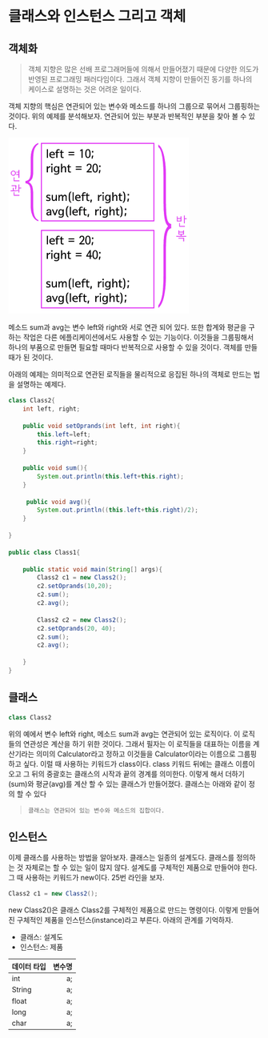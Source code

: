 # 클래스와 인스턴스 그리고 객체

## 객체화

>객체 지향은 많은 선배 프로그래머들에 의해서 만들어졌기 때문에 다양한 의도가 반영된 프로그래밍 패러다임이다. 그래서 객체 지향이 만들어진 동기를 하나의 케이스로 설명하는 것은 어려운 일이다.

객체 지향의 핵심은 연관되어 있는 변수와 메소드를 하나의 그룹으로 묶어서 그룹핑하는 것이다. 위의 예제를 분석해보자. 연관되어 있는 부분과 반복적인 부분을 찾아 볼 수 있다.

<img src="photo.png">

메소드 sum과 avg는 변수 left와 right와 서로 연관 되어 있다. 또한 합계와 평균을 구하는 작업은 다른 에플리케이션에서도 사용할 수 있는 기능이다. 이것들을 그룹핑해서 하나의 부품으로 만들면 필요할 때마다 반복적으로 사용할 수 있을 것이다. 객체를 만들 때가 된 것이다.

아래의 예제는 의미적으로 연관된 로직들을 물리적으로 응집된 하나의 객체로 만드는 법을 설명하는 예제다.

```java
class Class2{
    int left, right;

    public void setOprands(int left, int right){
        this.left=left;
        this.right=right;
    }

    public void sum(){
        System.out.println(this.left+this.right);
    }

     public void avg(){
        System.out.println((this.left+this.right)/2);
    }

}

public class Class1{

    public static void main(String[] args){
        Class2 c1 = new Class2();
        c2.setOprands(10,20);
        c2.sum();
        c2.avg();

        Class2 c2 = new Class2();
        c2.setOprands(20, 40);
        c2.sum();       
        c2.avg();

    }
}
```


## 클래스

```java
class Class2
```

위의 예에서 변수 left와 right, 메소드 sum과 avg는 연관되어 있는 로직이다. 이 로직들의 연관성은 계산을 하기 위한 것이다. 그래서 필자는 이 로직들을 대표하는 이름을 계산기라는 의미의 Calculator라고 정하고 이것들을 Calculator이라는 이름으로 그룹핑하고 싶다. 이럴 때 사용하는 키워드가 class이다. class 키워드 뒤에는 클래스 이름이 오고 그 뒤의 중괄호는 클래스의 시작과 끝의 경계를 의미한다. 이렇게 해서 더하기(sum)와 평균(avg)를 계산 할 수 있는 클래스가 만들어졌다. 클래스는 아래와 같이 정의 할 수 있다

>`클래스는 연관되어 있는 변수와 메소드의 집합이다.`


## 인스턴스

이제 클래스를 사용하는 방법을 알아보자. 클래스는 일종의 설계도다. 클래스를 정의하는 것 자체로는 할 수 있는 일이 많지 않다. 설계도를 구체적인 제품으로 만들어야 한다. 그 때 사용하는 키워드가 new이다. 25번 라인을 보자.

```java
Class2 c1 = new Class2();
```
new Class2()은 클래스 Class2를 구체적인 제품으로 만드는 명령이다. 이렇게 만들어진 구체적인 제품을 인스턴스(instance)라고 부른다. 아래의 관계를 기억하자.

- 클래스: 설계도
- 인스턴스: 제품

|데이터 타입|변수명|
|:--|--:|
|int|a;|
|String|a;|
|float|a;|
|long|a;|
|char|a;

